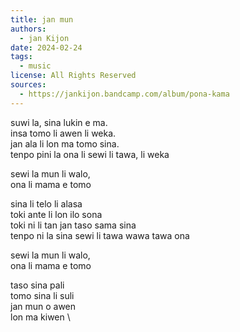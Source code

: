 ```yaml
---
title: jan mun
authors:
  - jan Kijon
date: 2024-02-24
tags:
  - music
license: All Rights Reserved
sources:
  - https://jankijon.bandcamp.com/album/pona-kama
---
```


suwi la, sina lukin e ma.  \
insa tomo li awen li weka.  \
jan ala li lon ma tomo sina.  \
tenpo pini la ona li sewi li tawa, li weka

sewi la mun li walo,  \
ona li mama e tomo

sina li telo li alasa  \
toki ante li lon ilo sona  \
toki ni li tan jan taso sama sina  \
tenpo ni la sina sewi li tawa wawa tawa ona

sewi la mun li walo,  \
ona li mama e tomo

taso sina pali  \
tomo sina li suli  \
jan mun o awen  \
lon ma kiwen  \
